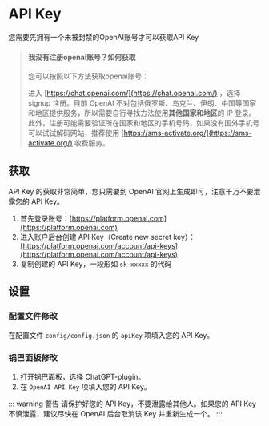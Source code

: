 # API Key

您需要先拥有一个未被封禁的OpenAI账号才可以获取API Key

> #### 我没有注册openai账号？如何获取
>
> 您可以按照以下方法获取openai账号：
>
> 进入 [https://chat.openai.com/](https://chat.openai.com/) ，选择 signup 注册。目前 OpenAI 不对包括俄罗斯、乌克兰、伊朗、中国等国家和地区提供服务，所以需要自行寻找方法使用**其他国家和地区**的 IP 登录。此外，注册可能需要验证所在国家和地区的手机号码，如果没有国外手机号可以试试解码网站，推荐使用 [https://sms-activate.org/](https://sms-activate.org/) 收费服务。

## 获取

API Key 的获取非常简单，您只需要到 OpenAI 官网上生成即可，注意千万不要泄露您的 API Key。

1. 首先登录账号：[https://platform.openai.com](https://platform.openai.com)
2. 进入账户后台创建 API Key（Create new secret key）：[https://platform.openai.com/account/api-keys](https://platform.openai.com/account/api-keys)
3. 复制创建的 API Key，一段形如 `sk-xxxxx` 的代码

## 设置

### 配置文件修改

在配置文件 `config/config.json` 的 `apiKey` 项填入您的 API Key。

### 锅巴面板修改

1. 打开锅巴面板，选择 ChatGPT-plugin。
2. 在 `OpenAI API Key` 项填入您的 API Key。

::: warning 警告
请保护好您的 API Key，不要泄露给其他人。如果您的 API Key 不慎泄露，建议尽快在 OpenAI 后台取消该 Key 并重新生成一个。
:::